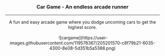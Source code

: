 <h3 align="center">Car Game - An endless arcade runner</h3>

---

<p align="center">A fun and easy arcade game where you dodge uncoming cars to get the highest score.
<br /> <br />
<img src=></img>
![cargame](https://user-images.githubusercontent.com/119578367/205201570-c8f79b21-6035-4300-8e08-5d351b5a5388.png)         

